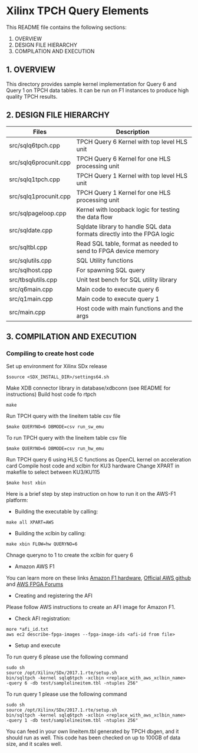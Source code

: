 Xilinx TPCH Query Elements
======================

This README file contains the following sections:
  1. OVERVIEW
  2. DESIGN FILE HIERARCHY  
  3. COMPILATION AND EXECUTION

## 1. OVERVIEW
This directory provides sample kernel implementation for Query 6 and Query 1 on TPCH data tables. It can be run on F1 instances to produce high quality TPCH results.

## 2. DESIGN FILE HIERARCHY

Files                 | Description
----------------------|----------------------------------------------------------------------------
src/sqlq6tpch.cpp     | TPCH Query 6 Kernel with top level HLS unit
src/sqlq6procunit.cpp | TPCH Query 6 Kernel for one HLS processing unit
src/sqlq1tpch.cpp     | TPCH Query 1 Kernel with top level HLS unit
src/sqlq1procunit.cpp | TPCH Query 1 Kernel for one HLS processing unit
src/sqlpageloop.cpp   | Kernel with loopback logic for testing the data flow
src/sqldate.cpp       | Sqldate library to handle SQL data formats directly into the FPGA logic
src/sqltbl.cpp        | Read SQL table, format as needed to send to FPGA device memory
src/sqlutils.cpp      | SQL Utility functions
src/sqlhost.cpp       | For spawning SQL query 
src/tbsqlutils.cpp    | Unit test bench for SQL utility library
src/q6main.cpp        | Main code to execute query 6
src/q1main.cpp        | Main code to execute query 1
src/main.cpp          | Host code with main functions and the args


## 3. COMPILATION AND EXECUTION

### Compiling to create host code
Set up environment for Xilinx SDx release
```
$source <SDX_INSTALL_DIR>/settings64.sh
```
Make XDB connector library in database/xdbconn (see README for instructions)
Build host code fo rtpch
```
make
```
Run TPCH query with the lineitem table csv file
```
$make QUERYNO=6 DBMODE=csv run_sw_emu
```
To run TPCH query with the lineitem table csv file
```
$make QUERYNO=6 DBMODE=csv run_hw_emu
```
Run TPCH query 6 using HLS C functions as OpenCL kernel on acceleration card
Compile host code and xclbin for KU3 hardware Change XPART in makefile to select between KU3/KU115
```
$make host xbin
```
Here is a brief step by step instruction on how to run it on the AWS-F1 platform:
* Building the executable by calling:
```
make all XPART=AWS
```
* Building the xclbin by calling:
```
make xbin FLOW=hw QUERYNO=6
```
Chnage queryno to 1 to create the xclbin for query 6

* Amazon AWS F1

You can learn more on these links [Amazon F1 hardware](https://aws.amazon.com/ec2/instance-types/f1), [Official AWS github](https://github.com/aws/aws-fpga) and [AWS FPGA Forums](https://forums.aws.amazon.com/forum.jspa?forumID=243&start=0)

* Creating and registering the AFI

Please follow AWS instructions to create an AFI image for Amazon F1.

* Check AFI registration:

```
more *afi_id.txt
aws ec2 describe-fpga-images --fpga-image-ids <afi-id from file>
```
* Setup and execute

To run query 6 please use the following command 
```
sudo sh
source /opt/Xilinx/SDx/2017.1.rte/setup.sh
bin/sqltpch -kernel sqlq6tpch -xclbin <replace_with_aws_xclbin_name>  -query 6 -db test/samplelineitem.tbl -ntuples 256"
```
To run query 1 please use the following command 
```
sudo sh
source /opt/Xilinx/SDx/2017.1.rte/setup.sh
bin/sqltpch -kernel sqlq6tpch -xclbin <replace_with_aws_xclbin_name>  -query 1 -db test/samplelineitem.tbl -ntuples 256"
```
You can feed in your own lineitem.tbl generated by TPCH dbgen, and it should run as well. This code has been checked on up to 100GB of data size, and it scales well.



